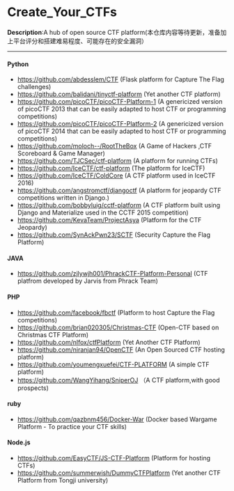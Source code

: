 # Create_Your_CTFs

**Description**:A hub of open source CTF platform(本仓库内容等待更新，准备加上平台评分和搭建难易程度、可能存在的安全漏洞）

<hr>

#### Python

- https://github.com/abdesslem/CTF (Flask platform for Capture The Flag challenges)
- https://github.com/balidani/tinyctf-platform (Yet another CTF platform)
- https://github.com/picoCTF/picoCTF-Platform-1 (A genericized version of picoCTF 2013 that can be easily adapted to host CTF or programming competitions)
- https://github.com/picoCTF/picoCTF-Platform-2 (A genericized version of picoCTF 2014 that can be easily adapted to host CTF or programming competitions)
- https://github.com/moloch--/RootTheBox (A Game of Hackers ,CTF Scoreboard & Game Manager)
- https://github.com/TJCSec/ctf-platform (A platform for running CTFs)
- https://github.com/IceCTF/ctf-platform (The platform for IceCTF)
- https://github.com/IceCTF/ColdCore (A CTF platform used in IceCTF 2016)
- https://github.com/angstromctf/djangoctf (A platform for jeopardy CTF competitions written in Django.)
- https://github.com/bobbyluig/cctf-platform (A CTF platform built using Django and Materialize used in the CCTF 2015 competition)
- https://github.com/KevaTeam/ProjectAsya (Platform for the CTF Jeopardy)
- https://github.com/SynAckPwn23/SCTF (Security Capture the Flag Platform)

#### JAVA

- https://github.com/zjlywjh001/PhrackCTF-Platform-Personal (CTF platfrom developed by Jarvis from Phrack Team)

#### PHP

- https://github.com/facebook/fbctf (Platform to host Capture the Flag competitions)
- https://github.com/brian020305/Christmas-CTF (Open-CTF based on Christmas CTF Platform)
- https://github.com/nlfox/ctfPlatform (Yet Another CTF Platform)
- https://github.com/niranjan94/OpenCTF (An Open Sourced CTF hosting platform)
- https://github.com/youmengxuefei/CTF-PLATFORM (A simple CTF platform)
- https://github.com/WangYihang/SniperOJ （A CTF platform,with good prospects)

#### ruby

- https://github.com/qazbnm456/Docker-War (Docker based Wargame Platform - To practice your CTF skills)

#### Node.js

- https://github.com/EasyCTF/JS-CTF-Platform (Platform for hosting CTFs)
- https://github.com/summerwish/DummyCTFPlatform (Yet another CTF Platform from Tongji university)
